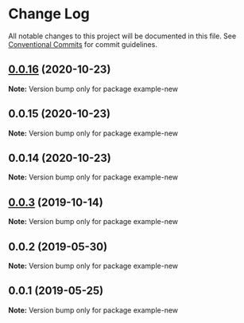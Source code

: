 # Change Log

All notable changes to this project will be documented in this file.
See [Conventional Commits](https://conventionalcommits.org) for commit guidelines.

## [0.0.16](https://github.com/error-reporter/bexer/compare/v0.0.15...v0.0.16) (2020-10-23)

**Note:** Version bump only for package example-new





## 0.0.15 (2020-10-23)

**Note:** Version bump only for package example-new





## 0.0.14 (2020-10-23)

**Note:** Version bump only for package example-new





## [0.0.3](https://github.com/error-reporter/bexer/compare/example-new@0.0.2...example-new@0.0.3) (2019-10-14)

**Note:** Version bump only for package example-new





## 0.0.2 (2019-05-30)

**Note:** Version bump only for package example-new





## 0.0.1 (2019-05-25)

**Note:** Version bump only for package example-new
